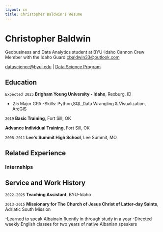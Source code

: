 ```yaml
---
layout: cv
title: Christopher Baldwin's Resume
---
```

# Christopher Baldwin
Geobusiness and Data Analytics student at BYU-Idaho
Cannon Crew Member with the Idaho Guard
cbaldwin33@outlook.com

<div id="webaddress">
<a href="datascience@byui.edu">datascience@byui.edu</a>
| <a href="https://byuidatascience.github.io/development.html">Data Science Program</a>
</div>

<!-- https://www.monique.tech/the-art-of-markdown -->


## Education

`Expected 2025`
__Brigham Young University - Idaho__, Rexburg, ID
- 2.5 Major GPA
-Skills: Python,SQL,Data Wrangling & Visualization, ArcGIS

`2019`
__Basic Training__, Fort Sill, OK


__Advance Individual Training__, Fort Sill, OK

`2008-2011`
__Lee's Summit High School__, Lee Summit, MO


## Related Experience


### Internships

## Service and Work History

`2022-2025`
__Teaching Assistant__, BYU-Idaho


`2013-2015`
__Missionary for The Church of Jesus Christ of Latter-day Saints__, Adriatic South Mission

-Learned to speak Albainain fluently in through study in a year
-Directed weekly English classes for two years of native Albanian speakers


<!-- ### Footer

Last updated: May 2013 -->


